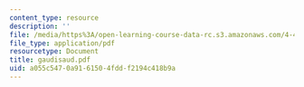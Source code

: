 ```yaml
---
content_type: resource
description: ''
file: /media/https%3A/open-learning-course-data-rc.s3.amazonaws.com/4-491-form-finding-and-structural-optimization-gaudi-workshop-fall-2004/a055c5470a9161504fddf2194c418b9a_gaudisaud.pdf
file_type: application/pdf
resourcetype: Document
title: gaudisaud.pdf
uid: a055c547-0a91-6150-4fdd-f2194c418b9a
---
```

